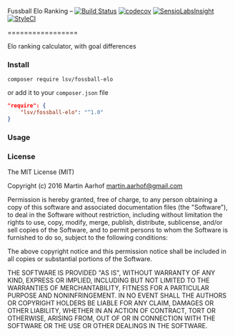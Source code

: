 Fussball Elo Ranking &ndash;
[![Build Status](https://travis-ci.org/lsv/fossball-elo.svg?branch=master)](https://travis-ci.org/lsv/fossball-elo)
[![codecov](https://codecov.io/gh/lsv/fossball-elo/branch/master/graph/badge.svg)](https://codecov.io/gh/lsv/fossball-elo)
[![SensioLabsInsight](https://insight.sensiolabs.com/projects/7493345a-c084-4ff4-989b-822860ae3122/mini.png)](https://insight.sensiolabs.com/projects/7493345a-c084-4ff4-989b-822860ae3122)
[![StyleCI](https://styleci.io/repos/74364167/shield)](https://styleci.io/repos/74364167)

=================

Elo ranking calculator, with goal differences

### Install

`composer require lsv/fossball-elo`

or add it to your `composer.json` file

```json
"require": {
    "lsv/fossball-elo": "^1.0"
}
```

### Usage

### License

The MIT License (MIT)

Copyright (c) 2016 Martin Aarhof martin.aarhof@gmail.com

Permission is hereby granted, free of charge, to any person obtaining a copy of this software and associated documentation files (the "Software"), to deal in the Software without restriction, including without limitation the rights to use, copy, modify, merge, publish, distribute, sublicense, and/or sell copies of the Software, and to permit persons to whom the Software is furnished to do so, subject to the following conditions:

The above copyright notice and this permission notice shall be included in all copies or substantial portions of the Software.

THE SOFTWARE IS PROVIDED "AS IS", WITHOUT WARRANTY OF ANY KIND, EXPRESS OR IMPLIED, INCLUDING BUT NOT LIMITED TO THE WARRANTIES OF MERCHANTABILITY, FITNESS FOR A PARTICULAR PURPOSE AND NONINFRINGEMENT. IN NO EVENT SHALL THE AUTHORS OR COPYRIGHT HOLDERS BE LIABLE FOR ANY CLAIM, DAMAGES OR OTHER LIABILITY, WHETHER IN AN ACTION OF CONTRACT, TORT OR OTHERWISE, ARISING FROM, OUT OF OR IN CONNECTION WITH THE SOFTWARE OR THE USE OR OTHER DEALINGS IN THE SOFTWARE.
